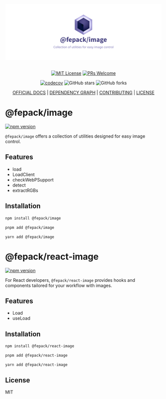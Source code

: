 <div align="center">
  <a href="https://fepack.org" title="@fepack/image - Collection of utilities for easy image control">
    <img src="https://raw.githubusercontent.com/fepack/image/main/assets/banner.png" alt="@fepack/image - Collection of utilities for easy image control" />
  </a>
</div>

<br/>

<div align="center">

[![MIT License](https://img.shields.io/badge/license-MIT-blue.svg?style=for-the-badge&color=4C4885)](https://github.com/fepack/image/blob/main/LICENSE) [![PRs Welcome](https://img.shields.io/badge/PRs-welcome-deepgreen.svg?style=for-the-badge&color=4C4885)](https://github.com/fepack/image/pulls)

[![codecov](https://codecov.io/gh/fepack/image/graph/badge.svg?token=42BBBGVNSJ)](https://codecov.io/gh/fepack/image) ![GitHub stars](https://img.shields.io/github/stars/fepack/image?style=social) ![GitHub forks](https://img.shields.io/github/forks/fepack/image?style=social)

</div>

<div align="center">

[OFFICIAL DOCS](https://image.fepack.org) | [DEPENDENCY GRAPH](https://graph.image.fepack.org) | [CONTRIBUTING](https://github.com/fepack/image/pulls) | [LICENSE](./LICENSE)

</div>

# @fepack/image

[![npm version](https://img.shields.io/npm/v/@fepack/image?color=4C4885)](https://www.npmjs.com/package/@fepack/image)

`@fepack/image` offers a collection of utilities designed for easy image control.

## Features

- load
- LoadClient
- checkWebPSupport
- detect
- extractRGBs

## Installation

```shell
npm install @fepack/image
```

```shell
pnpm add @fepack/image
```

```shell
yarn add @fepack/image
```

# @fepack/react-image

[![npm version](https://img.shields.io/npm/v/@fepack/image?color=4C4885)](https://www.npmjs.com/package/@fepack/react-image)

For React developers, `@fepack/react-image` provides hooks and components tailored for your workflow with images.

## Features

- Load
- useLoad

## Installation

```shell
npm install @fepack/react-image
```

```shell
pnpm add @fepack/react-image
```

```shell
yarn add @fepack/react-image
```

## License

MIT
